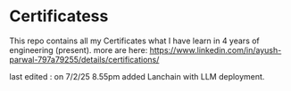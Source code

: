 # Certificatess
This repo contains all my Certificates what I have learn in 4 years of engineering (present).
more are here: https://www.linkedin.com/in/ayush-parwal-797a79255/details/certifications/

last edited : on 7/2/25 8.55pm added Lanchain with LLM deployment.
